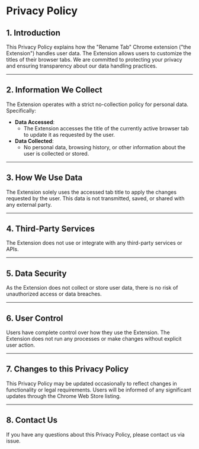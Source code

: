 # Privacy Policy

## 1. Introduction

This Privacy Policy explains how the "Rename Tab" Chrome extension ("the Extension") handles user data. The Extension allows users to customize the titles of their browser tabs. We are committed to protecting your privacy and ensuring transparency about our data handling practices.

---

## 2. Information We Collect

The Extension operates with a strict no-collection policy for personal data. Specifically:

- **Data Accessed**:
  - The Extension accesses the title of the currently active browser tab to update it as requested by the user.
- **Data Collected**:
  - No personal data, browsing history, or other information about the user is collected or stored.

---

## 3. How We Use Data

The Extension solely uses the accessed tab title to apply the changes requested by the user. This data is not transmitted, saved, or shared with any external party.

---

## 4. Third-Party Services

The Extension does not use or integrate with any third-party services or APIs.

---

## 5. Data Security

As the Extension does not collect or store user data, there is no risk of unauthorized access or data breaches.

---

## 6. User Control

Users have complete control over how they use the Extension. The Extension does not run any processes or make changes without explicit user action.

---

## 7. Changes to this Privacy Policy

This Privacy Policy may be updated occasionally to reflect changes in functionality or legal requirements. Users will be informed of any significant updates through the Chrome Web Store listing.

---

## 8. Contact Us

If you have any questions about this Privacy Policy, please contact us via issue.
